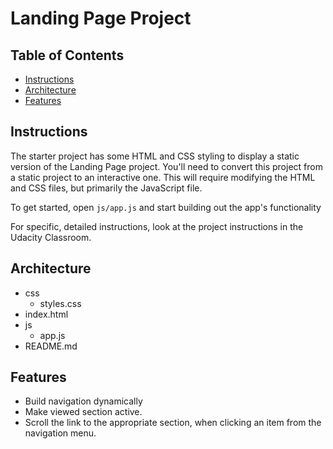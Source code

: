# Landing Page Project

## Table of Contents

* [Instructions](#instructions)
* [Architecture](#architecture)
* [Features](#features)

## Instructions

The starter project has some HTML and CSS styling to display a static version of the Landing Page project. You'll need to convert this project from a static project to an interactive one. This will require modifying the HTML and CSS files, but primarily the JavaScript file.

To get started, open `js/app.js` and start building out the app's functionality

For specific, detailed instructions, look at the project instructions in the Udacity Classroom.


## Architecture

* css
   * styles.css    
* index.html
* js
   * app.js
* README.md


## Features

* Build navigation dynamically
* Make viewed section active.
* Scroll the link to the appropriate section, when clicking an item from the navigation menu.
